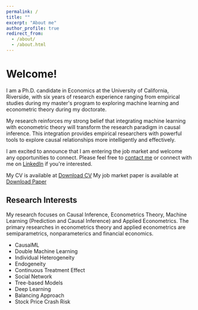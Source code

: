 ```yaml
---
permalink: /
title: ""
excerpt: "About me"
author_profile: true
redirect_from: 
  - /about/
  - /about.html
---
```


# Welcome!

I am a Ph.D. candidate in Economics at the University of California, Riverside, with six years of research experience ranging from empirical studies during my master's program to exploring machine learning and econometric theory during my doctorate. 

My research reinforces my strong belief that integrating machine learning with econometric theory will transform the research paradigm in causal inference. This integration provides empirical researchers with powerful tools to explore causal relationships more intelligently and effectively.

I am excited to announce that I am entering the job market and welcome any opportunities to connect. Please feel free to [contact me](mailto:yding067@ucr.edu) or connect with me on [LinkedIn](https://www.linkedin.com/in/yifei-ding-4929251b0) if you're interested.

My CV is available at <a href="/files/CV.pdf" download>Download CV</a>
My job market paper is available at [Download Paper](https://yifeiding-ucr.github.io/files/Deep_learning_for_individual_heterogeneity_with_generated_regressors_Job_Market_Update.pdf)

## Research Interests

My research focuses on Causal Inference, Econometrics Theory, Machine Learning (Prediction and Causal Inference) and Applied Econometrics. The primary researches in econometrics theory and applied econometrics are semiparametrics, nonparameterics and financial economics.
* CausalML
* Double Machine Learning
* Individual Heterogeneity
* Endogeneity
* Continuous Treatment Effect
* Social Network
* Tree-based Models
* Deep Learning
* Balancing Approach
* Stock Price Crash Risk






